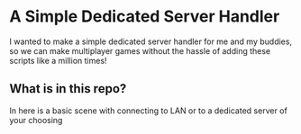 # A Simple Dedicated Server Handler
I wanted to make a simple dedicated server handler for me and my buddies, so we can make multiplayer games without the hassle of adding these scripts like a million times!

## What is in this repo?
In here is a basic scene with connecting to LAN or to a dedicated server of your choosing


